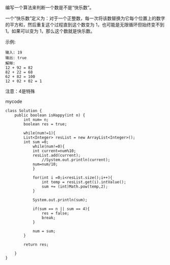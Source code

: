 编写一个算法来判断一个数是不是“快乐数”。

一个“快乐数”定义为：对于一个正整数，每一次将该数替换为它每个位置上的数字的平方和，然后重复这个过程直到这个数变为 1，也可能是无限循环但始终变不到 1。如果可以变为 1，那么这个数就是快乐数。

示例: 
```
输入: 19
输出: true
解释: 
12 + 92 = 82
82 + 22 = 68
62 + 82 = 100
12 + 02 + 02 = 1
```
注意：4是特殊

mycode
```
class Solution {
    public boolean isHappy(int n) {
		int num= n;
		boolean res = true;

        while(num!=1){
		List<Integer> resList = new ArrayList<Integer>();
		int sum =0;
			while(num!=0){
			int current=num%10;
			resList.add(current);
                //System.out.println(current);
			num=num/10;
			}
			
			for(int i =0;i<resList.size();i++){
				int temp = resList.get(i).intValue();
				sum += (int)Math.pow(temp,2);
			}
            
			System.out.println(sum);
           
			if(sum == n || sum == 4){
				res = false;
				break;
			}
			
			num = sum;
		}
		
		return res;
		
    }
}
```
